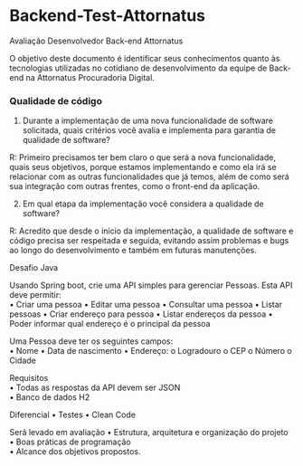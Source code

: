 # Backend-Test-Attornatus
 
 Avaliação Desenvolvedor Back-end Attornatus

O objetivo deste documento é identificar seus conhecimentos quanto às tecnologias utilizadas no cotidiano de desenvolvimento da equipe de Back-end na Attornatus Procuradoria Digital.

### Qualidade de código

1.	Durante a implementação de uma nova funcionalidade de software solicitada, quais critérios você avalia e implementa para garantia de qualidade de software?

R: Primeiro precisamos ter bem claro o que será a nova funcionalidade, quais seus objetivos, porque estamos implementando e como ela irá se relacionar com as outras funcionalidades que já temos, além de como será sua integração com outras frentes, como o front-end da aplicação.


2.	Em qual etapa da implementação você considera a qualidade de software?

R: Acredito que desde o início da implementação, a qualidade de software e código precisa ser respeitada e seguida, evitando assim problemas e bugs ao longo do desenvolvimento e também em futuras manutenções.


Desafio Java

Usando Spring boot, crie uma API simples para gerenciar Pessoas. Esta API deve permitir:  
•	Criar uma pessoa
•	Editar uma pessoa
•	Consultar uma pessoa
•	Listar pessoas
•	Criar endereço para pessoa
•	Listar endereços da pessoa
•	Poder informar qual endereço é o principal da pessoa  

Uma Pessoa deve ter os seguintes campos:  
•	Nome
•	Data de nascimento
•	Endereço:
o	Logradouro
o	CEP
o	Número
o	Cidade

Requisitos  
•	Todas as respostas da API devem ser JSON  
•	Banco de dados H2

Diferencial
•	Testes
•	Clean Code
 
Será levado em avaliação 
•	Estrutura, arquitetura e organização do projeto  
•	Boas práticas de programação  
•	Alcance dos objetivos propostos.

